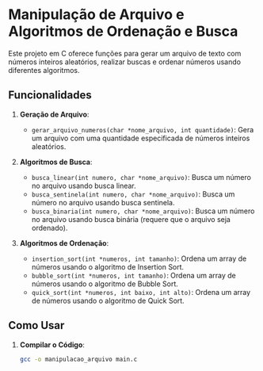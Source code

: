 # Manipulação de Arquivo e Algoritmos de Ordenação e Busca

Este projeto em C oferece funções para gerar um arquivo de texto com números inteiros aleatórios, realizar buscas e ordenar números usando diferentes algoritmos.

## Funcionalidades

1. **Geração de Arquivo**:
   - `gerar_arquivo_numeros(char *nome_arquivo, int quantidade)`: Gera um arquivo com uma quantidade especificada de números inteiros aleatórios.

2. **Algoritmos de Busca**:
   - `busca_linear(int numero, char *nome_arquivo)`: Busca um número no arquivo usando busca linear.
   - `busca_sentinela(int numero, char *nome_arquivo)`: Busca um número no arquivo usando busca sentinela.
   - `busca_binaria(int numero, char *nome_arquivo)`: Busca um número no arquivo usando busca binária (requere que o arquivo seja ordenado).

3. **Algoritmos de Ordenação**:
   - `insertion_sort(int *numeros, int tamanho)`: Ordena um array de números usando o algoritmo de Insertion Sort.
   - `bubble_sort(int *numeros, int tamanho)`: Ordena um array de números usando o algoritmo de Bubble Sort.
   - `quick_sort(int *numeros, int baixo, int alto)`: Ordena um array de números usando o algoritmo de Quick Sort.

## Como Usar

1. **Compilar o Código**:
   ```sh
   gcc -o manipulacao_arquivo main.c
